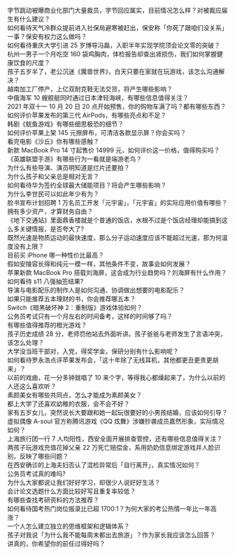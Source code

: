 字节跳动被曝商业化部门大量裁员，字节回应属实，目前情况怎么样？对被裁应届生有什么建议？  
如何看待天气冷群众提前进入社保局避寒被赶出，保安称「你死了跟咱们没关系」一事？保安有权力这么做吗？  
如何看待重庆大学引进 25 岁博导冯磊，入职半年实现学院顶会论文零的突破？  
杭州一男子一个月吃空 160 袋鸡胸肉，体检报告却查出肾损伤，我们如何掌握健康饮食的尺度？  
孩子五岁半了，老公沉迷《魔兽世界》，白天只要在家就在玩游戏，该怎么沟通解决？  
越南加工厂停产，上亿双耐克鞋无法交货，将产生哪些影响？  
中俄海军 10 艘舰艇同时通过日本津轻海峡，有哪些信息值得关注？  
2021 年双十一 10 月 20 日 20 点开始预售，你的购物车满了吗？都有哪些东西？  
如何评价苹果发布的第三代 AirPods，有哪些亮点和不足？  
韩剧《鱿鱼游戏》有哪些细思极恐的细节？  
如何评价苹果上架 145 元擦屏布，可清洁各款显示屏？你会买吗？  
看完电影《沙丘》你有哪些感触？  
新款 MacBook Pro 14 寸起售价 14999 元，如何评价这一价格，值得购买吗？  
《英雄联盟手游》有哪些行为一看就是端游老鸟？  
为什么有些导演、演员明知道是烂片还要拍？  
为什么孩子和父亲总是相对无言？  
如何看待华为签约全球最大储能项目？将会产生哪些影响？  
为什么李世民可以如此年少有为？  
脸书宣布计划招聘 1 万名员工开发「元宇宙」，「元宇宙」的实际应用价值有哪些？  
拥有多少资产，才算财务自由？  
《地下交通站》里面鼎香楼就是个普通的饭店，水根不过是个饭店经理却能搞到这么多关键情报，是否夸大了?  
既然光速是物质运动的最快速度，那么分子运动速度应该不能超过光速，那为何温度没有上限？  
目前买 iPhone 哪一种性价比最高？  
假如安陵容长得和纯元一模一样，其他条件不变，故事会如何发展？  
苹果新款 MacBook Pro 搭载刘海屏，这会成为行业趋势吗？刘海屏有什么作用？  
如何看待 s11 八强抽签结果?  
导演与电影配乐的制作人是如何沟通、协调做出想要的电影配乐？  
如果只能推荐五本理财的书，你会推荐哪五本？  
Switch《暗黑破坏神 2：重制版》游戏体验如何？  
公务员考试只有一个月左右的时间备考，这样的时间够了吗？  
有哪些值得推荐的橙光游戏？  
孩子历史成绩 28 分，老师罚他站去外面听讲。孩子爸爸与老师发生了言语冲突，该怎么处理？  
大学没当班干部对，入党，得奖学金，保研分别有什么影响呢？  
如何看待罗永浩点评苹果发布会，「这十年除了无线耳机，其他都更丑更贵更胡来」？  
以前的戏曲，花一分多钟就唱了 10 来个字，等得我心都燥起来了，为什么以前的人还这么喜欢听？  
素颜美女有哪些共同点，怎么才能成为素颜美女？  
都上大学了还喜欢幼稚的衣服，会不会不好？  
家有五岁女儿，突然说长大要跟和她一起玩很要好的小男孩结婚，应该如何引导？  
虚拟偶像 A-soul 官方称腾讯游戏《QQ 炫舞》涉嫌抄袭成员嘉然形象，实际情况如何？  
上海旅行团一行 7 人均阳性，西安全面开展排查管控，还有哪些信息值得关注？  
两孩子玩游戏充值花掉父亲 22 万死亡赔偿金，系用奶奶信息绑定游戏并人脸识别，反映了哪些问题？  
在西安确诊的上海夫妇否认了混检异常后「自行离开」，真实情况如何？  
公务员考试真的难吗?  
为什么大家都说让我们好好学习，却很少人说好好生活？  
会计论文选题什么方面比较好写且重复率较低？  
有哪些查找考研资料的方法推荐？  
如何看待国考热门岗位报录比已超 1700:1？为何大家的考公热情一年比一年高涨？  
一个人怎么建立独立的思维框架和逻辑体系？  
孩子对我说「为什么我不能每周末都出去旅游」？作为家长我应该怎么回答？  
讲真的，你希望你的前任过得好吗？  
